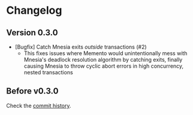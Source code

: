 Changelog
=========


## Version 0.3.0

 - [Bugfix] Catch Mnesia exits _outside_ transactions (#2)
     - This fixes issues where Memento would unintentionally mess with Mnesia's
       deadlock resolution algorithm by catching exits, finally causing Mnesia to
       throw cyclic abort errors in high concurrency, nested transactions



## Before v0.3.0

Check the [commit history][commits].



  [commits]: https://github.com/sheharyarn/memento/commits/master

